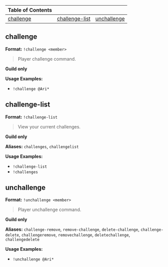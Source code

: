 |Table of Contents| | |
|--|--|--|
|[challenge](#challenge)|[challenge-list](#challenge-list)|[unchallenge](#unchallenge)|



## challenge

**Format:** `!challenge <member>`

> Player challenge command.

**Guild only**



**Usage Examples:**
* `!challenge @Ari*`
 
 
## challenge-list

**Format:** `!challenge-list`

> View your current challenges.

**Guild only**

**Aliases:** `challenges`, `challengelist`

**Usage Examples:**
* `!challenge-list`
* `!challenges`
 
 
## unchallenge

**Format:** `!unchallenge <member>`

> Player unchallenge command.

**Guild only**

**Aliases:** `challenge-remove`, `remove-challenge`, `delete-challenge`, `challenge-delete`, `challengeremove`, `removechallenge`, `deletechallenge`, `challengedelete`

**Usage Examples:**
* `!unchallenge @Ari*`
 
 